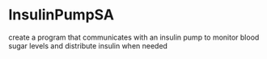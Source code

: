 # InsulinPumpSA
create a program that communicates with an insulin pump to monitor blood sugar levels and distribute insulin when needed
